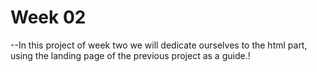 # Week 02

--In this project of week two we will dedicate ourselves to the html part, using the landing page of the previous project as a guide.!
